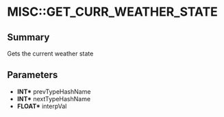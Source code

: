 # MISC::GET_CURR_WEATHER_STATE

## Summary
Gets the current weather state

## Parameters
* **INT\*** prevTypeHashName
* **INT\*** nextTypeHashName
* **FLOAT\*** interpVal